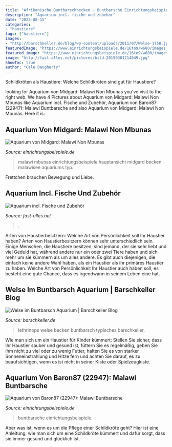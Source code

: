 ```yaml
---
title: "Afrikanische Buntbarschbecken ~ Buntbarsche Einrichtungsbeispiele"
description: "Aquarium incl. fische und zubehör"
date: "2022-08-15"
categories:
- "haustiere"
tags: ["haustiere"]
images:
- "http://barschkeller.de/blog/wp-content/uploads/2011/07/Welse-1758.jpg"
featuredImage: "https://www.einrichtungsbeispiele.de/16to9/w680/images_22947/b7e1457d35202e0a2ab767a0e37da795.jpg"
featured_image: "https://www.einrichtungsbeispiele.de/16to9/w680/images_22947/b7e1457d35202e0a2ab767a0e37da795.jpg"
image: "http://fast-alles.net/pictures/bild-20150301214049.jpg"
ShowToc: true
author: "Cale Daugherty"
---
```



Schildkröten als Haustiere: Welche Schildkröten sind gut für Haustiere?

	

		
looking for Aquarium von Midgard: Malawi Non Mbunas you've visit to the right web. We have 4 Pictures about Aquarium von Midgard: Malawi Non Mbunas like Aquarium incl. Fische und Zubehör, Aquarium von Baron87 (22947): Malawi Buntbarsche and also Aquarium von Midgard: Malawi Non Mbunas. Here it is:
		
    
## Aquarium Von Midgard: Malawi Non Mbunas

<img loading=lazy src="http://images.einrichtungsbeispiele.de/images_31872/h768_w1024/aquarium-hauptansicht-von-malawi-non-mbunas__d2916712a946da9df8f26c1ac814b995.jpg" onerror="this.onerror=null;this.src='https://tse4.mm.bing.net/th?id=OIP.-syMlw8kX7ZV9IThIfy0EwHaEs&amp;pid=15.1';" alt="Aquarium von Midgard: Malawi Non Mbunas">

_Source: einrichtungsbeispiele.de_

>malawi mbunas einrichtungsbeispiele hauptansicht midgard becken malawisee aquariums typ. 

	

Frettchen brauchen Bewegung und Liebe.

    
## Aquarium Incl. Fische Und Zubehör

<img loading=lazy src="http://fast-alles.net/pictures/bild-20150301214049.jpg" onerror="this.onerror=null;this.src='https://tse3.mm.bing.net/th?id=OIP.5IUd8VpbhCUtQ1JXOgvQ6QHaFj&amp;pid=15.1';" alt="Aquarium incl. Fische und Zubehör">

_Source: fast-alles.net_

>. 

	

Arten von Haustierbesitzern: Welche Art von Persönlichkeit soll Ihr Haustier haben?
Arten von Haustierbesitzern können sehr unterschiedlich sein. Einige Menschen, die Haustiere besitzen, sind jemand, der sie sehr liebt und viel Geduld hat, während andere nur ein oder zwei Tiere haben und sich mehr um sie kümmern als um alles andere. Es gibt auch diejenigen, die einfach keine andere Wahl haben, als ein Haustier als ihr primäres Haustier zu haben. Welche Art von Persönlichkeit Ihr Haustier auch haben soll, es besteht eine gute Chance, dass es irgendwann in seinem Leben eine hat.

    
## Welse Im Buntbarsch Aquarium | Barschkeller Blog

<img loading=lazy src="http://barschkeller.de/blog/wp-content/uploads/2011/07/Welse-1758.jpg" onerror="this.onerror=null;this.src='https://tse2.mm.bing.net/th?id=OIP.NNWzxwlGd4gxt-gpTwwPrwHaEW&amp;pid=15.1';" alt="Welse im Buntbarsch Aquarium | Barschkeller Blog">

_Source: barschkeller.de_

>lethrinops welse becken buntbarsch typisches barschkeller. 

	

Wie man sich um ein Haustier für Kinder kümmert: Stellen Sie sicher, dass Ihr Haustier sauber und gesund ist, füttern Sie es regelmäßig, geben Sie ihm nicht zu viel oder zu wenig Futter, halten Sie es von starker Sonneneinstrahlung und Hitze fern und achten Sie darauf, es zu beaufsichtigen, wenn es ist nicht in seiner Kiste oder Spielzeugkiste.

    
## Aquarium Von Baron87 (22947): Malawi Buntbarsche

<img loading=lazy src="https://www.einrichtungsbeispiele.de/16to9/w680/images_22947/b7e1457d35202e0a2ab767a0e37da795.jpg" onerror="this.onerror=null;this.src='https://tse2.mm.bing.net/th?id=OIP.02I_LXKkixnnAtIhEdfeBwHaEK&amp;pid=15.1';" alt="Aquarium von Baron87 (22947): Malawi Buntbarsche">

_Source: einrichtungsbeispiele.de_

>buntbarsche einrichtungsbeispiele. 

	

Aber was ist, wenn es um die Pflege einer Schildkröte geht? Hier ist eine Anleitung, wie man sich um eine Schildkröte kümmert und dafür sorgt, dass sie immer gesund und glücklich ist.

